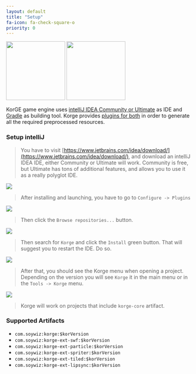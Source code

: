 ```yaml
---
layout: default
title: "Setup"
fa-icon: fa-check-square-o
priority: 0
---
```


<img src="/i/logos/intellij.svg" width="160" height="160" />
<img src="/i/logos/gradle.svg" width="160" height="160" />

KorGE game engine uses [intelliJ IDEA Community or Ultimate](https://www.jetbrains.com/idea/download/) as IDE and [Gradle](https://gradle.org/) as building tool. Korge provides [plugins for both](/plugin) in order to generate all the required preprocessed resources.

### Setup intelliJ

> You have to visit [https://www.jetbrains.com/idea/download/](https://www.jetbrains.com/idea/download/), and download an intelliJ IDEA IDE, either Community or Ultimate will work. Community is free, but Ultimate has tons of additional features, and allows you to use it as a really polyglot IDE.

![](/korge/setup/download.avif)

> After installing and launching, you have to go to `Configure -> Plugins`

![](/korge/setup/plugins.avif)

> Then click the `Browse repositories...` button.

![](/korge/setup/browse_repositories.avif)

> Then search for `Korge` and click the `Install` green button. That will suggest you to restart the IDE. Do so.

![](/korge/setup/korge_plugin.avif)

> After that, you should see the Korge menu when opening a project.
> Depending on the version you will see `Korge` it in the main menu or in the `Tools -> Korge` menu.

![](/korge/setup/korge_plugin_menu.avif)

> Korge will work on projects that include `korge-core` artifact.

### Supported Artifacts

* `com.soywiz:korge:$korVersion`
* `com.soywiz:korge-ext-swf:$korVersion`
* `com.soywiz:korge-ext-particle:$korVersion`
* `com.soywiz:korge-ext-spriter:$korVersion`
* `com.soywiz:korge-ext-tiled:$korVersion`
* `com.soywiz:korge-ext-lipsync:$korVersion`
